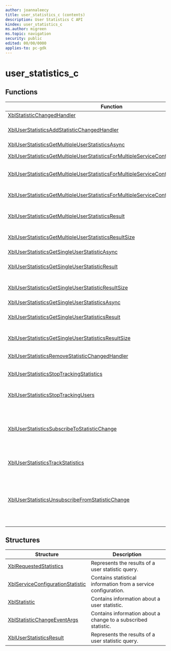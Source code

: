 ```yaml
---
author: joannaleecy
title: user_statistics_c (contents)
description: User Statistics C API
kindex: user_statistics_c
ms.author: migreen
ms.topic: navigation
security: public
edited: 00/00/0000
applies-to: pc-gdk
---
```


# user_statistics_c  



  
## Functions  
  
| Function | Description |  
| --- | --- |  
| [XblStatisticChangedHandler](functions/xblstatisticchangedhandler.md) | Event handler for statistic change notifications. |  
| [XblUserStatisticsAddStatisticChangedHandler](functions/xbluserstatisticsaddstatisticchangedhandler.md) | Registers an event handler for statistic change notifications. Event handlers receive a XblStatisticChangeEventArgs object. |  
| [XblUserStatisticsGetMultipleUserStatisticsAsync](functions/xbluserstatisticsgetmultipleuserstatisticsasync.md) | Get statistics for multiple users. |  
| [XblUserStatisticsGetMultipleUserStatisticsForMultipleServiceConfigurationsAsync](functions/xbluserstatisticsgetmultipleuserstatisticsformultipleserviceconfigurationsasync.md) | Get statistics for users across different Service configurations. |  
| [XblUserStatisticsGetMultipleUserStatisticsForMultipleServiceConfigurationsResult](functions/xbluserstatisticsgetmultipleuserstatisticsformultipleserviceconfigurationsresult.md) | Get the result for an XblUserStatisticsGetMultipleUserStatisticsAsync call. |  
| [XblUserStatisticsGetMultipleUserStatisticsForMultipleServiceConfigurationsResultSize](functions/xbluserstatisticsgetmultipleuserstatisticsformultipleserviceconfigurationsresultsize.md) | Get the result size for an XblUserStatisticsGetMultipleUserStatisticsAsync call. |  
| [XblUserStatisticsGetMultipleUserStatisticsResult](functions/xbluserstatisticsgetmultipleuserstatisticsresult.md) | Get the result for an XblUserStatisticsGetMultipleUserStatisticsAsync call. |  
| [XblUserStatisticsGetMultipleUserStatisticsResultSize](functions/xbluserstatisticsgetmultipleuserstatisticsresultsize.md) | Get the result size for an XblUserStatisticsGetMultipleUserStatisticsAsync call. |  
| [XblUserStatisticsGetSingleUserStatisticAsync](functions/xbluserstatisticsgetsingleuserstatisticasync.md) | Get a specified statistic for a specified user. |  
| [XblUserStatisticsGetSingleUserStatisticResult](functions/xbluserstatisticsgetsingleuserstatisticresult.md) | Get the result for an XblUserStatisticsGetSingleUserStatisticAsync call. |  
| [XblUserStatisticsGetSingleUserStatisticResultSize](functions/xbluserstatisticsgetsingleuserstatisticresultsize.md) | Get the result size for an XblUserStatisticsGetSingleUserStatisticsAsync call. |  
| [XblUserStatisticsGetSingleUserStatisticsAsync](functions/xbluserstatisticsgetsingleuserstatisticsasync.md) | Get specified statistics for a single user. |  
| [XblUserStatisticsGetSingleUserStatisticsResult](functions/xbluserstatisticsgetsingleuserstatisticsresult.md) | Get the result for an XblUserStatisticsGetSingleUserStatisticsAsync call. |  
| [XblUserStatisticsGetSingleUserStatisticsResultSize](functions/xbluserstatisticsgetsingleuserstatisticsresultsize.md) | Get the result size for an XblUserStatisticsGetSingleUserStatisticsAsync call. |  
| [XblUserStatisticsRemoveStatisticChangedHandler](functions/xbluserstatisticsremovestatisticchangedhandler.md) | Unregisters an event handler for statistic change notifications. |  
| [XblUserStatisticsStopTrackingStatistics](functions/xbluserstatisticsstoptrackingstatistics.md) | Configures the set of stats that will be tracked real-time. Updates will no longer be received for the provided stats and users. |  
| [XblUserStatisticsStopTrackingUsers](functions/xbluserstatisticsstoptrackingusers.md) | Configures the set of stats that will be tracked real-time. The API will cancel all real-time stat updates for the provided users. |  
| [XblUserStatisticsSubscribeToStatisticChange](functions/xbluserstatisticssubscribetostatisticchange.md) | Subscribes to statistic update notifications via the StatisticChanged event. DEPRECATED. This continues to work, however it will be removed in a future release. Individual RTA subscription will be managed automatically by XSAPI as statistics are tracked with [XblUserStatisticsTrackStatistics](functions/xbluserstatisticstrackstatistics.md). |  
| [XblUserStatisticsTrackStatistics](functions/xbluserstatisticstrackstatistics.md) | Configures the set of stats that will be tracked real-time. This call will have no affect on stats that were already being tracked. |  
| [XblUserStatisticsUnsubscribeFromStatisticChange](functions/xbluserstatisticsunsubscribefromstatisticchange.md) | Unsubscribes a previously created statistic change subscription. DEPRECATED. This continues to work, however it will be removed in a future release. Individual RTA subscription will be managed automatically by XSAPI as statistics are untracked with [XblUserStatisticsStopTrackingStatistics](functions/xbluserstatisticsstoptrackingstatistics.md) or [XblUserStatisticsStopTrackingUsers](functions/xbluserstatisticsstoptrackingusers.md) |  
  
## Structures  
  
| Structure | Description |  
| --- | --- |  
| [XblRequestedStatistics](structs/xblrequestedstatistics.md) | Represents the results of a user statistic query. |  
| [XblServiceConfigurationStatistic](structs/xblserviceconfigurationstatistic.md) | Contains statistical information from a service configuration. |  
| [XblStatistic](structs/xblstatistic.md) | Contains information about a user statistic. |  
| [XblStatisticChangeEventArgs](structs/xblstatisticchangeeventargs.md) | Contains information about a change to a subscribed statistic. |  
| [XblUserStatisticsResult](structs/xbluserstatisticsresult.md) | Represents the results of a user statistic query. |  
